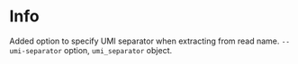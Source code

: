# Info
Added option to specify UMI separator when extracting from read name. `--umi-separator` option, `umi_separator` object.